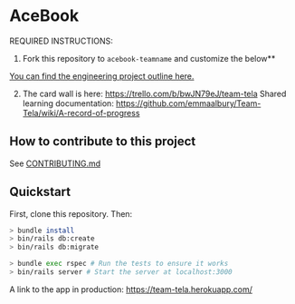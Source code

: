 # AceBook

REQUIRED INSTRUCTIONS:

1. Fork this repository to `acebook-teamname` and customize
the below**

[You can find the engineering project outline here.](https://github.com/makersacademy/course/tree/master/engineering_projects/rails)

2. The card wall is here: https://trello.com/b/bwJN79eJ/team-tela
   Shared learning documentation: https://github.com/emmaalbury/Team-Tela/wiki/A-record-of-progress

## How to contribute to this project
See [CONTRIBUTING.md](CONTRIBUTING.md)

## Quickstart

First, clone this repository. Then:

```bash
> bundle install
> bin/rails db:create
> bin/rails db:migrate

> bundle exec rspec # Run the tests to ensure it works
> bin/rails server # Start the server at localhost:3000
```
A link to the app in production: https://team-tela.herokuapp.com/
